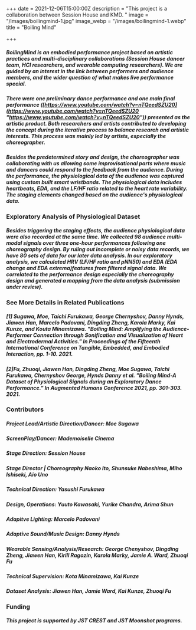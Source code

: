 +++
date = 2021-12-06T15:00:00Z
description = "This project is a collaboration between Session House and KMD. "
image = "/images/boilingmind-1.jpg"
image_webp = "/images/boilingmind-1.webp"
title = "Boiling Mind"

+++
##### BoilingMind is an embodied performance project based on artistic practices and multi-disciplinary collaborations (Session House dancer team, HCI researchers, and wearable computing researchers).  We are guided by an interest in the link between performers and audience members, and the wider question of what makes live performance special.

##### There were one preliminary dance performance and one main final performance ([https://www.youtube.com/watch?v=nTQeedSZU20](https://www.youtube.com/watch?v=nTQeedSZU20 "https://www.youtube.com/watch?v=nTQeedSZU20")) presented as the artistic product. Both researchers and artists contributed to developing the concept during the iterative process to balance research and artistic interests. This process was mainly led by artists, especially the choreographer.

##### Besides the predetermined story and design, the choreographer was collaborating with us allowing some improvisational parts where music and dancers could respond to the feedback from the audience. During the performance, the physiological data of the audience was captured using custom built smart wristbands. The physiological data includes heartbeats, EDA, and the LF/HF ratio related to the heart rate variability. The staging elements changed based on the audience's physiological data.

### Exploratory Analysis of Physiological Dataset

##### Besides triggering the staging effects, the audience physiological data were also recorded at the same time. We collected 98 audience multi-modal signals over three one-hour performances following one choreography design. By ruling out incomplete or noisy data records, we have 80 sets of data for our later data analysis. In our exploratory analysis, we calculated HRV (LF/HF ratio and pNN50) and EDA (EDA change and EDA extrema)features from filtered signal data. We correlated to the performance design especially the choreography design and generated a mapping from the data analysis (_submission under review_).

### See More Details in Related Publications

##### _\[1\] Sugawa, Moe, Taichi Furukawa, George Chernyshov, Danny Hynds, Jiawen Han, Marcelo Padovani, Dingding Zheng, Karola Marky, Kai Kunze, and Kouta Minamizawa. "Boiling Mind: Amplifying the Audience-Performer Connection through Sonification and Visualization of Heart and Electrodermal Activities." In Proceedings of the Fifteenth International Conference on Tangible, Embedded, and Embodied Interaction, pp. 1-10. 2021._

##### _\[2\]Fu, Zhuoqi, Jiawen Han, Dingding Zheng, Moe Sugawa, Taichi Furukawa, Chernyshov George, Hynds Danny et al. "Boiling Mind-A Dataset of Physiological Signals during an Exploratory Dance Performance." In Augmented Humans Conference 2021, pp. 301-303. 2021._

### Contributors

##### Project Lead/Artistic Direction/Dancer: Moe Sugawa

##### ScreenPlay/Dancer: Mademoiselle Cinema

##### Stage Direction: Session House

##### Stage Director | Choreography Naoko Ito, Shunsuke Nabeshima, Miho Ishiseki, Aio Uno

##### Technical Direction: Yasushi Furukawa

##### Design, Operations: Yuuto Kawasaki, Yurike Chandra, Arima Shun

##### Adapitve Lighting: Marcelo Padovani

##### Adaptive Sound/Music Design: Danny Hynds

##### Wearable Sensing/Analysis/Research: George Chenyshov, Dingding Zheng, Jiawen Han, Kirill Ragozin, Karola Marky, Jamie A. Ward, Zhuoqi Fu

##### Technical Supervision: Kota Minamizawa, Kai Kunze

##### Dataset Analysis: Jiawen Han, Jamie Ward, Kai Kunze, Zhuoqi Fu

### Funding

##### This project is supported by JST CREST and  JST Moonshot programs.
